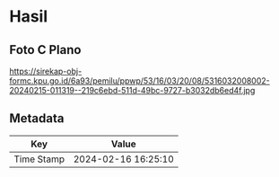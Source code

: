 # Hasil

## Foto C Plano

https://sirekap-obj-formc.kpu.go.id/6a93/pemilu/ppwp/53/16/03/20/08/5316032008002-20240215-011319--219c6ebd-511d-49bc-9727-b3032db6ed4f.jpg


## Metadata

| Key        | Value               |
| ---------- | ------------------- |
| Time Stamp | 2024-02-16 16:25:10 |



